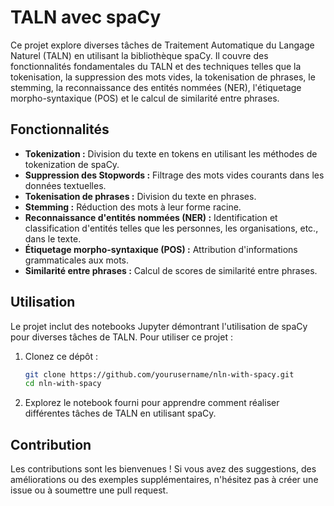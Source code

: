# TALN avec spaCy

Ce projet explore diverses tâches de Traitement Automatique du Langage Naturel (TALN) en utilisant la bibliothèque spaCy. Il couvre des fonctionnalités fondamentales du TALN et des techniques telles que la tokenisation, la suppression des mots vides, la tokenisation de phrases, le stemming, la reconnaissance des entités nommées (NER), l'étiquetage morpho-syntaxique (POS) et le calcul de similarité entre phrases.

## Fonctionnalités

- **Tokenization :** Division du texte en tokens en utilisant les méthodes de tokenization de spaCy.
- **Suppression des Stopwords :** Filtrage des mots vides courants dans les données textuelles.
- **Tokenisation de phrases :** Division du texte en phrases.
- **Stemming :** Réduction des mots à leur forme racine.
- **Reconnaissance d'entités nommées (NER) :** Identification et classification d'entités telles que les personnes, les organisations, etc., dans le texte.
- **Étiquetage morpho-syntaxique (POS) :** Attribution d'informations grammaticales aux mots.
- **Similarité entre phrases :** Calcul de scores de similarité entre phrases.

## Utilisation

Le projet inclut des notebooks Jupyter démontrant l'utilisation de spaCy pour diverses tâches de TALN. Pour utiliser ce projet :

1. Clonez ce dépôt :

    ```bash
    git clone https://github.com/yourusername/nln-with-spacy.git
    cd nln-with-spacy
    ```

2. Explorez le notebook fourni pour apprendre comment réaliser différentes tâches de TALN en utilisant spaCy.

## Contribution

Les contributions sont les bienvenues ! Si vous avez des suggestions, des améliorations ou des exemples supplémentaires, n'hésitez pas à créer une issue ou à soumettre une pull request.
